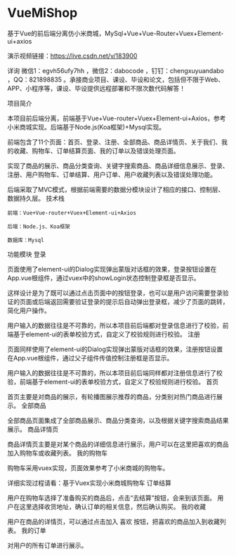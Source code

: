 # VueMiShop
基于Vue的前后端分离仿小米商城，MySql+Vue+Vue-Router+Vuex+Element-ui+axios

演示视频链接：https://live.csdn.net/v/183900

详询 微信1：egvh56ufy7hh ，微信2：dabocode ，钉钉：chengxuyuandabo ，QQ：821898835 。承接商业项目、课设、毕设和论文，包括但不限于Web、APP、小程序等，课设、毕设提供远程部署和不限次数代码解答！

项目简介

本项目前后端分离，前端基于Vue+Vue-router+Vuex+Element-ui+Axios，参考小米商城实现。后端基于Node.js(Koa框架)+Mysql实现。

前端包含了11个页面：首页、登录、注册、全部商品、商品详情页、关于我们、我的收藏、购物车、订单结算页面、我的订单以及错误处理页面。

实现了商品的展示、商品分类查询、关键字搜索商品、商品详细信息展示、登录、注册、用户购物车、订单结算、用户订单、用户收藏列表以及错误处理功能。

后端采取了MVC模式，根据前端需要的数据分模块设计了相应的接口、控制层、数据持久层。
技术栈

    前端：Vue+Vue-router+Vuex+Element-ui+Axios

    后端：Node.js、Koa框架

    数据库：Mysql

功能模块
登录

页面使用了element-ui的Dialog实现弹出蒙版对话框的效果，登录按钮设置在App.vue根组件，通过vuex中的showLogin状态控制登录框是否显示。

这样设计是为了既可以通过点击页面中的按钮登录，也可以是用户访问需要登录验证的页面或后端返回需要验证登录的提示后自动弹出登录框，减少了页面的跳转，简化用户操作。

用户输入的数据往往是不可靠的，所以本项目前后端都对登录信息进行了校验，前端基于element-ui的表单校验方式，自定义了校验规则进行校验。
注册

页面同样使用了element-ui的Dialog实现弹出蒙版对话框的效果，注册按钮设置在App.vue根组件，通过父子组件传值控制注册框是否显示。

用户输入的数据往往是不可靠的，所以本项目前后端同样都对注册信息进行了校验，前端基于element-ui的表单校验方式，自定义了校验规则进行校验。
首页

首页主要是对商品的展示，有轮播图展示推荐的商品，分类别对热门商品进行展示。
全部商品

全部商品页面集成了全部商品展示、商品分类查询，以及根据关键字搜索商品结果展示。
商品详情页

商品详情页主要是对某个商品的详细信息进行展示，用户可以在这里把喜欢的商品加入购物车或收藏列表。
我的购物车

购物车采用vuex实现，页面效果参考了小米商城的购物车。

详细实现过程请看：基于Vuex实现小米商城购物车
订单结算

用户在购物车选择了准备购买的商品后，点击“去结算”按钮，会来到该页面。 用户在这里选择收货地址，确认订单的相关信息，然后确认购买。
我的收藏

用户在商品的详情页，可以通过点击加入 喜欢 按钮，把喜欢的商品加入到收藏列表。
我的订单

对用户的所有订单进行展示。

